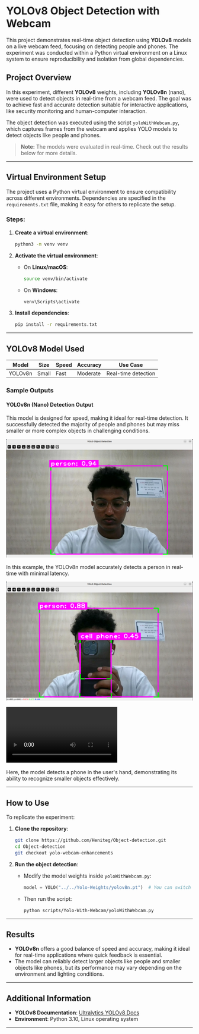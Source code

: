 # YOLOv8 Object Detection with Webcam

This project demonstrates real-time object detection using **YOLOv8** models on a live webcam feed, focusing on detecting people and phones. The experiment was conducted within a Python virtual environment on a Linux system to ensure reproducibility and isolation from global dependencies.

## Project Overview

In this experiment, different **YOLOv8** weights, including **YOLOv8n** (nano), were used to detect objects in real-time from a webcam feed. The goal was to achieve fast and accurate detection suitable for interactive applications, like security monitoring and human-computer interaction.

The object detection was executed using the script `yoloWithWebcam.py`, which captures frames from the webcam and applies YOLO models to detect objects like people and phones.

> **Note:** The models were evaluated in real-time. Check out the results below for more details.

---

## Virtual Environment Setup

The project uses a Python virtual environment to ensure compatibility across different environments. Dependencies are specified in the `requirements.txt` file, making it easy for others to replicate the setup.

### Steps:
1. **Create a virtual environment**:
    ```bash
    python3 -m venv venv
    ```

2. **Activate the virtual environment**:
    - On **Linux/macOS**:
        ```bash
        source venv/bin/activate
        ```
    - On **Windows**:
        ```bash
        venv\Scripts\activate
        ```

3. **Install dependencies**:
    ```bash
    pip install -r requirements.txt
    ```

---

## YOLOv8 Model Used

| Model     | Size  | Speed | Accuracy | Use Case              |
| --------- | ----- | ----- | -------- | --------------------- |
| YOLOv8n   | Small | Fast  | Moderate | Real-time detection   |

### Sample Outputs

#### **YOLOv8n (Nano) Detection Output**
This model is designed for speed, making it ideal for real-time detection. It successfully detected the majority of people and phones but may miss smaller or more complex objects in challenging conditions.

![YOLOv8n Person Detection Output](https://github.com/Heniteg/Object-detection/blob/yolo-webcam-enhancements/scripts/Yolo-With-Webcam/photos-and-videos/person-detection-with-webcam.png)

In this example, the YOLOv8n model accurately detects a person in real-time with minimal latency.

![YOLOv8n Phone Detection Output](https://github.com/Heniteg/Object-detection/blob/yolo-webcam-enhancements/scripts/Yolo-With-Webcam/photos-and-videos/phone-detection-with-webcam.png)

![Video Sample](hhttps://github.com/Heniteg/Object-detection/blob/yolo-webcam-enhancements/scripts/Yolo-With-Webcam/photos-and-videos/yolo-object-detection-using-webc.mp4)

Here, the model detects a phone in the user's hand, demonstrating its ability to recognize smaller objects effectively.

---

## How to Use

To replicate the experiment:

1. **Clone the repository**:
    ```bash
    git clone https://github.com/Heniteg/Object-detection.git
    cd Object-detection
    git checkout yolo-webcam-enhancements
    ```

4. **Run the object detection**:
    - Modify the model weights inside `yoloWithWebcam.py`:
        ```python
        model = YOLO("../../Yolo-Weights/yolov8n.pt")  # You can switch to other YOLOv8 weights if available
        ```

    - Then run the script:
        ```bash
        python scripts/Yolo-With-Webcam/yoloWithWebcam.py
        ```

---

## Results

- **YOLOv8n** offers a good balance of speed and accuracy, making it ideal for real-time applications where quick feedback is essential.
- The model can reliably detect larger objects like people and smaller objects like phones, but its performance may vary depending on the environment and lighting conditions.

---

## Additional Information

- **YOLOv8 Documentation**: [Ultralytics YOLOv8 Docs](https://docs.ultralytics.com/)
- **Environment**: Python 3.10, Linux operating system

---
